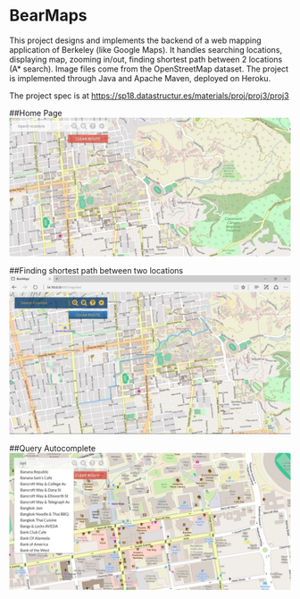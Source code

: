 # BearMaps

This project designs and implements the backend of a web mapping application of Berkeley (like Google Maps). It handles searching locations, displaying map, zooming in/out, finding shortest path between 2 locations (A* search). Image files come from the OpenStreetMap dataset. The project is implemented through Java and Apache Maven, deployed on Heroku. 

The project spec is at https://sp18.datastructur.es/materials/proj/proj3/proj3

##Home Page
![Home Page](Capture.PNG)

##Finding shortest path between two locations
![Finding shortest path between two locations](findShortestPath.png)

##Query Autocomplete
![Query Autocomplete](queryAutocomplete.png)
